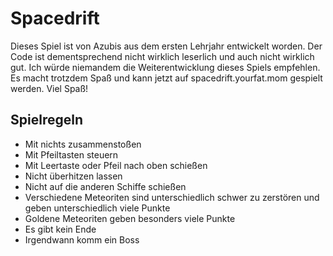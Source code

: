 # Spacedrift

Dieses Spiel ist von Azubis aus dem ersten Lehrjahr entwickelt worden. Der Code ist dementsprechend nicht wirklich 
leserlich und auch nicht wirklich gut. Ich würde niemandem die Weiterentwicklung dieses Spiels empfehlen. Es macht trotzdem
Spaß und kann jetzt auf spacedrift.yourfat.mom gespielt werden. Viel Spaß!


## Spielregeln

* Mit nichts zusammenstoßen
* Mit Pfeiltasten steuern
* Mit Leertaste oder Pfeil nach oben schießen
* Nicht überhitzen lassen
* Nicht auf die anderen Schiffe schießen
* Verschiedene Meteoriten sind unterschiedlich schwer zu zerstören und geben unterschiedlich viele Punkte
* Goldene Meteoriten geben besonders viele Punkte
* Es gibt kein Ende
* Irgendwann komm ein Boss